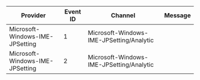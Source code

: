 Provider                         |  Event ID  |  Channel                                   |  Message
---------------------------------|------------|--------------------------------------------|---------
Microsoft-Windows-IME-JPSetting  |  1         |  Microsoft-Windows-IME-JPSetting/Analytic  |
Microsoft-Windows-IME-JPSetting  |  2         |  Microsoft-Windows-IME-JPSetting/Analytic  |